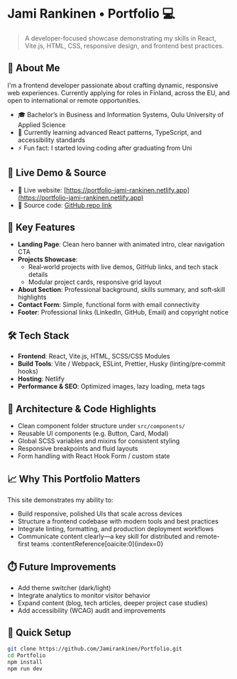 # Jami Rankinen • Portfolio 💻

> A developer-focused showcase demonstrating my skills in React, Vite.js, HTML, CSS, responsive design, and frontend best practices.

## 👋 About Me
I'm a frontend developer passionate about crafting dynamic, responsive web experiences. Currently applying for roles in Finland, across the EU, and open to international or remote opportunities.

- 🎓 Bachelor’s in Business and Information Systems, Oulu University of Applied Science
- 🌱 Currently learning advanced React patterns, TypeScript, and accessibility standards
- ⚡ Fun fact: I started loving coding after graduating from Uni

## 🚀 Live Demo & Source
- 🔗 Live website: [https://portfolio-jami-rankinen.netlify.app](https://portfolio-jami-rankinen.netlify.app)
- 📂 Source code: [GitHub repo link](https://github.com/Jamirankinen/Portfolio)

## 🧩 Key Features
- **Landing Page**: Clean hero banner with animated intro, clear navigation CTA
- **Projects Showcase**:  
  - Real‑world projects with live demos, GitHub links, and tech stack details  
  - Modular project cards, responsive grid layout
- **About Section**: Professional background, skills summary, and soft‑skill highlights
- **Contact Form**: Simple, functional form with email connectivity
- **Footer**: Professional links (LinkedIn, GitHub, Email) and copyright notice

## 🛠 Tech Stack
- **Frontend**: React, Vite.js, HTML, SCSS/CSS Modules
- **Build Tools**: Vite / Webpack, ESLint, Prettier, Husky (linting/pre‑commit hooks)
- **Hosting**: Netlify
- **Performance & SEO**: Optimized images, lazy loading, meta tags

## 🧭 Architecture & Code Highlights
- Clean component folder structure under `src/components/`
- Reusable UI components (e.g. Button, Card, Modal)
- Global SCSS variables and mixins for consistent styling
- Responsive breakpoints and fluid layouts
- Form handling with React Hook Form / custom state

## 📈 Why This Portfolio Matters
This site demonstrates my ability to:
- Build responsive, polished UIs that scale across devices
- Structure a frontend codebase with modern tools and best practices
- Integrate linting, formatting, and production deployment workflows
- Communicate content clearly—a key skill for distributed and remote-first teams :contentReference[oaicite:0]{index=0}

## ⏱️ Future Improvements
- Add theme switcher (dark/light)
- Integrate analytics to monitor visitor behavior
- Expand content (blog, tech articles, deeper project case studies)
- Add accessibility (WCAG) audit and improvements

## 📝 Quick Setup
```bash
git clone https://github.com/Jamirankinen/Portfolio.git
cd Portfolio
npm install
npm run dev

